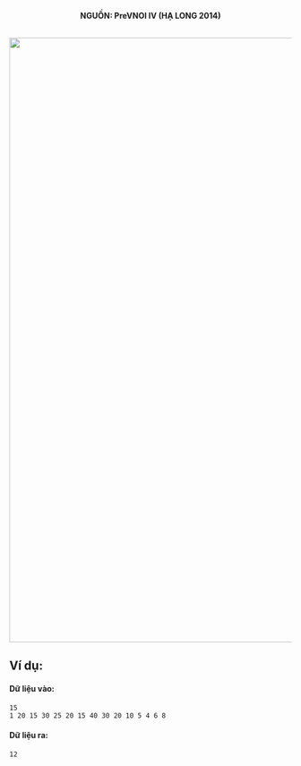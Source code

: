 **<center>NGUỒN: PreVNOI IV (HẠ LONG 2014)</center>**
<br>

<img src="/images/problems/1058/M.svg" width=1080px>

## Ví dụ:
#### Dữ liệu vào:
```
15
1 20 15 30 25 20 15 40 30 20 10 5 4 6 8
```

#### Dữ liệu ra:
```
12
```